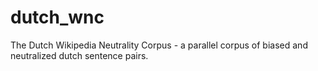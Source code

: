 # dutch_wnc
The Dutch Wikipedia Neutrality Corpus - a parallel corpus of biased and neutralized dutch sentence pairs.

